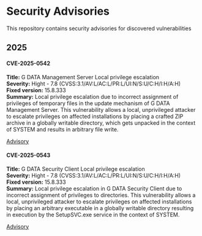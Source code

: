 # Security Advisories

This repository contains security advisories for discovered vulnerabilities

## 2025

#### CVE-2025-0542

**Title:** G DATA Management Server Local privilege escalation  
**Severity:** Hight - 7.8 (CVSS:3.1/AV:L/AC:L/PR:L/UI:N/S:U/C:H/I:H/A:H)  
**Fixed version:** 15.8.333  
**Summary:** Local privilege escalation due to incorrect assignment of privileges of temporary files in the update mechanism of G DATA Management Server. This vulnerability allows a local, unprivileged attacker to escalate privileges on affected installations by placing a crafted ZIP archive in a globally writable directory, which gets unpacked in the context of SYSTEM and results in arbitrary file write.

[Advisory](CVE-2025-0542/README.md)

#### CVE-2025-0543

**Title:** G DATA Security Client Local privilege escalation  
**Severity:** Hight - 7.8 (CVSS:3.1/AV:L/AC:L/PR:L/UI:N/S:U/C:H/I:H/A:H)  
**Fixed version:** 15.8.333  
**Summary:** Local privilege escalation in G DATA Security Client due to incorrect assignment of privileges to directories. This vulnerability allows a local, unprivileged attacker to escalate privileges on affected installations by placing an arbitrary executable in a globally writable directory resulting in execution by the SetupSVC.exe service in the context of SYSTEM.

[Advisory](CVE-2025-0543/README.md)
